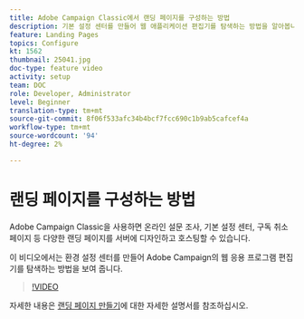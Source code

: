 ```yaml
---
title: Adobe Campaign Classic에서 랜딩 페이지를 구성하는 방법
description: 기본 설정 센터를 만들어 웹 애플리케이션 편집기를 탐색하는 방법을 알아봅니다.
feature: Landing Pages
topics: Configure
kt: 1562
thumbnail: 25041.jpg
doc-type: feature video
activity: setup
team: DOC
role: Developer, Administrator
level: Beginner
translation-type: tm+mt
source-git-commit: 8f06f533afc34b4bcf7fcc690c1b9ab5cafcef4a
workflow-type: tm+mt
source-wordcount: '94'
ht-degree: 2%

---
```



# 랜딩 페이지를 구성하는 방법

Adobe Campaign Classic을 사용하면 온라인 설문 조사, 기본 설정 센터, 구독 취소 페이지 등 다양한 랜딩 페이지를 서버에 디자인하고 호스팅할 수 있습니다.

이 비디오에서는 환경 설정 센터를 만들어 Adobe Campaign의 웹 응용 프로그램 편집기를 탐색하는 방법을 보여 줍니다.

>[!VIDEO](https://video.tv.adobe.com/v/25041?quality=12)

자세한 내용은 [랜딩 페이지 만들기](https://docs.adobe.com/content/help/en/campaign-classic/using/designing-content/editing-html-content/creating-a-landing-page.html)에 대한 자세한 설명서를 참조하십시오.
